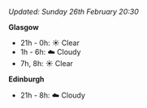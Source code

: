 *Updated: Sunday 26th February 20:30*

**Glasgow**

* 21h - 0h: :sunny: Clear
* 1h - 6h: :cloud: Cloudy
* 7h, 8h: :sunny: Clear

**Edinburgh**

* 21h - 8h: :cloud: Cloudy
